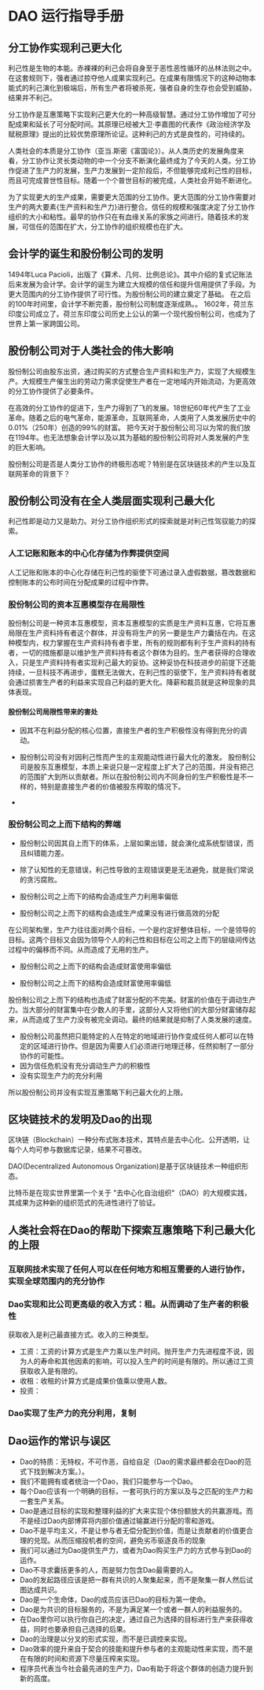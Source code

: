 # DAO 运行指导手册

## 分工协作实现利己更大化

利己性是生物的本能。赤裸裸的利己会将自身至于恶性恶性循环的丛林法则之中。在这套规则下，强者通过掠夺他人成果实现利己。在成果有限情况下的这种动物本能式的利己演化到极端后，所有生产者将被杀死，强者自身的生存也会受到威胁，结果并不利己。

分工协作是互惠策略下实现利己更大化的一种高级智慧。通过分工协作增加了可分配成果和延长了可分配时间。其原理已经被大卫·李嘉图的代表作《政治经济学及赋税原理》提出的比较优势原理所论证。这种利己的方式是良性的，可持续的。

人类社会的本质是分工协作（亚当.斯密《富国论》）。从人类历史的发展角度来看，分工协作让灵长类动物的中一个分支不断演化最终成为了今天的人类。分工协作促进了生产力的发展，生产力发展到一定阶段后，不但能够完成利己性的目标，而且可完成普世性目标。随着一个个普世目标的被完成，人类社会开始不断进化。

为了实现更大的生产成果，需要更大范围的分工协作。更大范围的分工协作需要对生产的两大要素{生产资料和生产力}进行整合。信任的规模和强度决定了分工协作组织的大小和粘性。最早的协作只在有血缘关系的家族之间进行。随着技术的发展，可信任的范围在扩大，分工协作的组织规模也在扩大。





## 会计学的诞生和股份制公司的发明

1494年Luca Pacioli，出版了《算术、几何、比例总论》。其中介绍的复式记账法后来发展为会计学。会计学的诞生为建立大规模的信任和提升信用提供了手段。为更大范围内的分工协作提供了可行性。为股份制公司的建立奠定了基础。
在之后的100年时间里，会计学不断完善，股份制公司制度逐渐成熟。。
1602年，荷兰东印度公司成立了。荷兰东印度公司历史上公认的第一个现代股份制公司，也成为了世界上第一家跨国公司。

## 股份制公司对于人类社会的伟大影响

股份制公司由股东出资，通过购买的方式整合生产资料和生产力，实现了大规模生产。大规模生产催生出的劳动力需求促使生产者在一定地域内开始流动，为更高效的分工协作提供了必要条件。

在高效的分工协作的促进下，生产力得到了飞的发展。18世纪60年代产生了工业革命。随着之后的电气革命，能源革命，互联网革命，人类用了人类发展历史中的0.01%（250年）创造的99%的财富。
把今天对于股份制公司习以为常的我们放在1194年。也无法想象会计学以及以其为基础的股份制公司将对人类发展的产生的巨大影响。

股份制公司是否是人类分工协作的终极形态呢？特别是在区块链技术的产生以及互联网革命的背景下？

## 股份制公司没有在全人类层面实现利己最大化
利己性即是动力又是助力。对分工协作组织形式的探索就是对利己性驾驭能力的探索。
### 人工记账和账本的中心化存储为作弊提供空间


 人工记账和账本的中心化存储在利己性的驱使下可通过录入虚假数据，篡改数据和控制账本的公布时间在分配成果的过程中作弊。
 
 ### 股份制公司的资本互惠模型存在局限性
 股份制公司是一种资本互惠模型，资本互惠模型的实质是生产资料互惠，它将互惠局限在生产资料持有者这个群体，并没有将生产的另一要是生产力囊括在内。在这种模型内，权力掌握在生产资料持有者手里，所有的规则都有利于生产资料的持有者，一切的措施都是以维护生产资料持有者这个群体为目的。生产者获得的合理收入，只是生产资料持有者实现利己最大的妥协。这种妥协在科技进步的前提下还能持续，一旦科技不再进步，蛋糕无法做大，在利己性的驱使下，生产资料持有者就会通过损害生产者的利益来实现自己利益的更大化。降薪和裁员就是这种现象的具体表现。
 #### 股份制公司局限性带来的害处 
 - 因其不在利益分配的核心位置，直接生产者的生产积极性没有得到充分的调动。

- 股份制公司没有对因利己性而产生的主观能动性进行最大化的激发。
股份制公司是股东互惠模型，本质上来说只是一定程度上扩大了己的范围，并没有把己的范围扩大到所以贡献者。所以在股份制公司内不同身份的生产积极性是不一样的，特别是直接生产者的价值被股东榨取的情况下。
 
- 
 ### 股份制公司之上而下结构的弊端
- 股份制公司因其自上而下的体系，上层如果出错，就会演化成系统型错误，而且纠错能力差。
- 除了认知性的无意错误，利己性导致的主观错误更是无法避免，就是我们常说的贪污腐败。


- 股份制公司之上而下的结构会造成生产力利用率偏低
- 股份制公司之上而下的结构会造成生产成果没有进行做高效的分配


在公司架构里，生产力往往面对两个目标，一个是约定好整体目标，一个是领导的目标。这两个目标又会因为领导个人的利己性和目标在公司之上而下的层级间传达过程中的偏移而不同。从而造成了无用的生产。



- 股份制公司之上而下的结构会造成财富使用率偏低

- 股份制公司之上而下的结构会造成财富使用率偏低

股份制公司之上而下的结构也造成了财富分配的不完美。财富的价值在于调动生产力。当大部分的财富集中在少数人的手里，这部分人又将他们的大部分财富储存起来，从而造成了生产力没有被完全调动。最终的结果就是抑制了人类发展的速度。



- 股份制公司虽然把只能特定的人在特定的地域进行协作变成任何人都可以在特定的区域进行协作。但是因为需要人们必须进行地理迁移，任然抑制了一部分协作的可能性。
- 因为信任危机没有充分调动生产力的积极性
- 没有实现生产力的充分利用

所以股份制公司并没有实现互惠策略下利己最大化的上限。

## 区块链技术的发明及Dao的出现

区块链（Blockchain）一种分布式账本技术，其特点是去中心化、公开透明，让每个人均可参与数据库记录，结果不可篡改。

DAO(Decentralized Autonomous Organization)是基于区块链技术一种组织形态。

比特币是在现实世界里第一个关于 "去中心化自治组织"（DAO）的大规模实践，其成果为这种新的组织范式的先进性进行了验证。



## 人类社会将在Dao的帮助下探索互惠策略下利己最大化的上限


### 互联网技术实现了任何人可以在任何地方和相互需要的人进行协作，实现全球范围内的充分协作
### Dao实现和比公司更高级的收入方式：租。从而调动了生产者的积极性
 获取收入是利己最直接方式。收入的三种类型。
 - 工资：工资的计算方式是生产力乘以生产时间。抛开生产力先进程度不说，因为人的寿命和其他因素的影响，可以投入生产的时间是有限的。所以通过工资获取收入是有限的。
 - 收租：收租的计算方式是成果价值乘以使用人数。
 - 投资：
### Dao实现了生产力的充分利用，复制


## Dao运作的常识与误区

- Dao的特质：无特权，不可作恶，自给自足（Dao的需求最终都会在Dao的范式下找到解决方案。）。
- 我们不能拥有或者统治一个Dao，我们只能参与一个Dao。
- 每个Dao应该有一个明确的目标，一套可执行的方案以及与之匹配的生产力和一套生产关系。
- Dao是通过目标的实现和整理利益的扩大来实现个体份额放大的共赢游戏。而不是经过Dao内部博弈将内部价值通过输赢进行分配的零和游戏。
- Dao不是平均主义，不是让参与者无偿分配到价值，而是让贡献者的价值更合理的兑现。从而压缩投机者的空间，避免劣币驱逐良币的现象
- 我们可以通过为Dao提供生产力，或者为Dao购买生产力的方式参与到Dao的运作。
- Dao不寻求囊括更多的人，而是努力包含Dao最需要的人。
- Dao的发起路径应该是把一群有共识的人聚集起来，而不是聚集一群人然后试图达成共识。
- Dao是一个生命体，Dao的成员应该已Dao的目标为第一使命。
- Dao是为共识的目标服务的，不是为满足某一个或者一群人的利益服务的。
- 在Dao里你可以执行你自己的决定，通过自己为选择的目标进行生产来获得收益，同时也要承担自己选择的后果。
- Dao的治理是以分叉的形式实现，而不是已调控来实现。
- Dao效率的提升来自于契合的技能和提升参与者的主观能动性来实现，而不是在有限的时间和资源下尽量压榨来实现。
- 程序员代表当今社会最先进的生产力，Dao有助于将这个群体的创造力提升到新的高度。

